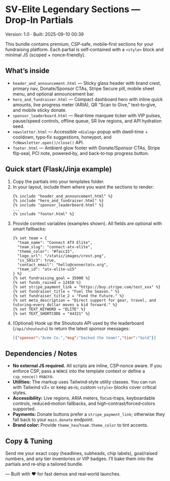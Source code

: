 # SV‑Elite Legendary Sections — Drop‑In Partials
Version: 1.0 · Built: 2025-09-10 00:39 

This bundle contains premium, CSP‑safe, mobile‑first sections for your fundraising platform. Each partial is self‑contained with a `<style>` block and minimal JS (scoped + nonce‑friendly).

## What’s inside
- `header_and_announcement.html` — Sticky glass header with brand crest, primary nav, Donate/Sponsor CTAs, Stripe Secure pill, mobile sheet menu, and optional announcement bar.
- `hero_and_fundraiser.html` — Compact dashboard hero with inline quick amounts, live progress meter (ARIA), QR “Scan to Give,” text‑to‑give, and mobile sticky donate.
- `sponsor_leaderboard.html` — Real‑time marquee ticker with VIP pulses, pause/speed controls, offline queue, SR live regions, and API hydration seed.
- `newsletter.html` — Accessible `<dialog>` popup with dwell‑time + cooldown, typo‑fix suggestions, honeypot, and `fcNewsletter.open()/close()` API.
- `footer.html` — Ambient glow footer with Donate/Sponsor CTAs, Stripe flip‑seal, PCI note, powered‑by, and back‑to‑top progress button.

## Quick start (Flask/Jinja example)
1. Copy the partials into your templates folder.
2. In your layout, include them where you want the sections to render:
   ```jinja2
   {% include "header_and_announcement.html" %}
   {% include "hero_and_fundraiser.html" %}
   {% include "sponsor_leaderboard.html" %}
   ...
   {% include "footer.html" %}
   ```
3. Provide context variables (examples shown). All fields are optional with smart fallbacks:
   ```jinja2
   {% set team = {
     "team_name": "Connect ATX Elite",
     "team_slug": "connect-atx-elite",
     "theme_color": "#facc15",
     "logo_url": "/static/images/crest.png",
     "is_501c3": true,
     "contact_email": "hello@connectatx.org",
     "team_id": "atx‑elite‑u15"
   } %}
   {% set fundraising_goal = 35000 %}
   {% set funds_raised = 12450 %}
   {% set stripe_payment_link = "https://buy.stripe.com/test_xxx" %}
   {% set fundraiser_title = "Fuel the Season." %}
   {% set fundraiser_title_2 = "Fund the Future." %}
   {% set meta_description = "Direct support for gear, travel, and tutoring—every dollar moves a kid forward." %}
   {% set TEXT_KEYWORD = "ELITE" %}
   {% set TEXT_SHORTCODE = "44321" %}
   ```
4. (Optional) Hook up the Shoutouts API used by the leaderboard (`/api/shoutouts`) to return the latest sponsor messages:
   ```json
   [{"sponsor":"Acme Co.","msg":"backed the team!","tier":"Gold"}]
   ```

## Dependencies / Notes
- **No external JS required.** All scripts are inline, CSP‑nonce aware. If you enforce CSP, pass a `NONCE` into the template context or define a `csp_nonce()` macro.
- **Utilities:** The markup uses Tailwind‑style utility classes. You can run with Tailwind v3+ or keep as‑is; custom `<style>` blocks cover critical styles.
- **Accessibility:** Live regions, ARIA meters, focus‑traps, keyboardable controls, reduced‑motion fallbacks, and high‑contrast/forced‑colors supported.
- **Payments:** Donate buttons prefer a `stripe_payment_link`; otherwise they fall back to your `main.donate` endpoint.
- **Brand color:** Provide `theme_hex`/`team.theme_color` to tint accents.

## Copy & Tuning
Send me your exact copy (headlines, subheads, chip labels), goal/raised numbers, and any tier inventories or VIP badges. I’ll bake them into the partials and re‑ship a tailored bundle.

— Built with ❤️ for fast demos and real‑world launches.
